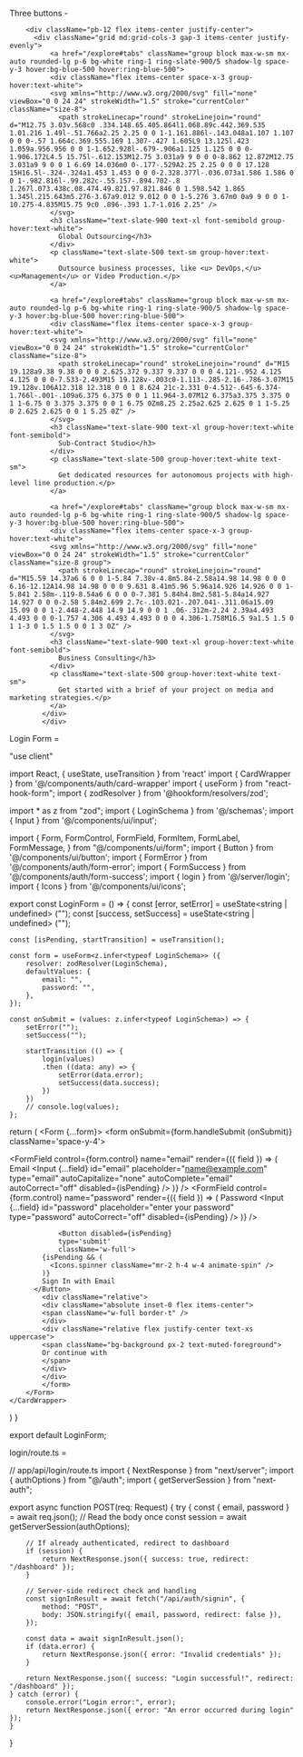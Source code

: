 Three buttons - 


        <div className="pb-12 flex items-center justify-center">
          <div className="grid md:grid-cols-3 gap-3 items-center justify-evenly">
              <a href="/explore#tabs" className="group block max-w-sm mx-auto rounded-lg p-6 bg-white ring-1 ring-slate-900/5 shadow-lg space-y-3 hover:bg-blue-500 hover:ring-blue-500">
              <div className="flex items-center space-x-3 group-hover:text-white">
              <svg xmlns="http://www.w3.org/2000/svg" fill="none" viewBox="0 0 24 24" strokeWidth="1.5" stroke="currentColor" className="size-8">
                <path strokeLinecap="round" strokeLinejoin="round" d="M12.75 3.03v.568c0 .334.148.65.405.864l1.068.89c.442.369.535 1.01.216 1.49l-.51.766a2.25 2.25 0 0 1-1.161.886l-.143.048a1.107 1.107 0 0 0-.57 1.664c.369.555.169 1.307-.427 1.605L9 13.125l.423 1.059a.956.956 0 0 1-1.652.928l-.679-.906a1.125 1.125 0 0 0-1.906.172L4.5 15.75l-.612.153M12.75 3.031a9 9 0 0 0-8.862 12.872M12.75 3.031a9 9 0 0 1 6.69 14.036m0 0-.177-.529A2.25 2.25 0 0 0 17.128 15H16.5l-.324-.324a1.453 1.453 0 0 0-2.328.377l-.036.073a1.586 1.586 0 0 1-.982.816l-.99.282c-.55.157-.894.702-.8 1.267l.073.438c.08.474.49.821.97.821.846 0 1.598.542 1.865 1.345l.215.643m5.276-3.67a9.012 9.012 0 0 1-5.276 3.67m0 0a9 9 0 0 1-10.275-4.835M15.75 9c0 .896-.393 1.7-1.016 2.25" />
              </svg>
              <h3 className="text-slate-900 text-xl font-semibold group-hover:text-white">
                Global Outsourcing</h3>
              </div>
              <p className="text-slate-500 text-sm group-hover:text-white">
                Outsource business processes, like <u> DevOps,</u> <u>Management</u> or Video Production.</p>
              </a>

              <a href="/explore#tabs" className="group block max-w-sm mx-auto rounded-lg p-6 bg-white ring-1 ring-slate-900/5 shadow-lg space-y-3 hover:bg-blue-500 hover:ring-blue-500">
              <div className="flex items-center space-x-3 group-hover:text-white">
              <svg xmlns="http://www.w3.org/2000/svg" fill="none" viewBox="0 0 24 24" strokeWidth="1.5" stroke="currentColor" className="size-8">
                <path strokeLinecap="round" strokeLinejoin="round" d="M15 19.128a9.38 9.38 0 0 0 2.625.372 9.337 9.337 0 0 0 4.121-.952 4.125 4.125 0 0 0-7.533-2.493M15 19.128v-.003c0-1.113-.285-2.16-.786-3.07M15 19.128v.106A12.318 12.318 0 0 1 8.624 21c-2.331 0-4.512-.645-6.374-1.766l-.001-.109a6.375 6.375 0 0 1 11.964-3.07M12 6.375a3.375 3.375 0 1 1-6.75 0 3.375 3.375 0 0 1 6.75 0Zm8.25 2.25a2.625 2.625 0 1 1-5.25 0 2.625 2.625 0 0 1 5.25 0Z" />
              </svg>
              <h3 className="text-slate-900 text-xl group-hover:text-white font-semibold">
                Sub-Contract Studio</h3>
              </div>
              <p className="text-slate-500 group-hover:text-white text-sm">
                Get dedicated resources for autonomous projects with high-level line production.</p>
              </a>

              <a href="/explore#tabs" className="group block max-w-sm mx-auto rounded-lg p-6 bg-white ring-1 ring-slate-900/5 shadow-lg space-y-3 hover:bg-blue-500 hover:ring-blue-500">
              <div className="flex items-center space-x-3 group-hover:text-white">
              <svg xmlns="http://www.w3.org/2000/svg" fill="none" viewBox="0 0 24 24" strokeWidth="1.5" stroke="currentColor" className="size-8 group">
                <path strokeLinecap="round" strokeLinejoin="round" d="M15.59 14.37a6 6 0 0 1-5.84 7.38v-4.8m5.84-2.58a14.98 14.98 0 0 0 6.16-12.12A14.98 14.98 0 0 0 9.631 8.41m5.96 5.96a14.926 14.926 0 0 1-5.841 2.58m-.119-8.54a6 6 0 0 0-7.381 5.84h4.8m2.581-5.84a14.927 14.927 0 0 0-2.58 5.84m2.699 2.7c-.103.021-.207.041-.311.06a15.09 15.09 0 0 1-2.448-2.448 14.9 14.9 0 0 1 .06-.312m-2.24 2.39a4.493 4.493 0 0 0-1.757 4.306 4.493 4.493 0 0 0 4.306-1.758M16.5 9a1.5 1.5 0 1 1-3 0 1.5 1.5 0 0 1 3 0Z" />
              </svg>
              <h3 className="text-slate-900 text-xl group-hover:text-white font-semibold">
                Business Consulting</h3>
              </div>
              <p className="text-slate-500 group-hover:text-white text-sm">
                Get started with a brief of your project on media and marketing strategies.</p>
              </a>
            </div>
            </div>

   </MaxWidthWrapper>


   Login Form = 

   "use client"

import React, { useState, useTransition } from 'react'
import { CardWrapper } from '@/components/auth/card-wrapper'
import { useForm } from "react-hook-form";
import { zodResolver } from '@hookform/resolvers/zod';

import * as z from "zod";
import { LoginSchema } from '@/schemas';
import { Input } from '@/components/ui/input';

import {
    Form, 
    FormControl,
    FormField,
    FormItem, 
    FormLabel,
    FormMessage,
} from "@/components/ui/form";
import { Button } from '@/components/ui/button';
import { FormError } from '@/components/auth/form-error';
import { FormSuccess } from '@/components/auth/form-success';
import { login } from '@/server/login';
import { Icons } from '@/components/ui/icons';


export const LoginForm = () => {
    const [error, setError] = useState<string | undefined> ("");
    const [success, setSuccess] = useState<string | undefined> ("");

    const [isPending, startTransition] = useTransition();

    const form = useForm<z.infer<typeof LoginSchema>> ({
        resolver: zodResolver(LoginSchema),
        defaultValues: {
            email: "",
            password: "",
        }, 
    });

    const onSubmit = (values: z.infer<typeof LoginSchema>) => {
        setError("");
        setSuccess("");

        startTransition (() => {
            login(values)
            .then ((data: any) => {
                setError(data.error);
                setSuccess(data.success);
            })
        })
        // console.log(values);
    };

  return (
    <CardWrapper
        headerLabel="Welcome to Supersqadstudios!"
        backButtonLabel="Don't have an account?"
        backButtonLink="/authentication/register"
        showSocial
    >
        <Form {...form}>
            <form 
            onSubmit={form.handleSubmit (onSubmit)}
            className='space-y-4'>
                <div className='space-y-2'>
                    <FormField 
                    control={form.control}
                    name="email"
                    render={({ field }) => (
                        <FormItem>
                            <FormLabel className="sr-only" htmlFor="email">
                                Email
                            </FormLabel>
                            <FormControl>
                                <Input
                                {...field}
                                id="email"
                                placeholder="name@example.com"
                                type="email"
                                autoCapitalize="none"
                                autoComplete="email"
                                autoCorrect="off"
                                disabled={isPending}
                                />
                            </FormControl>
                        </FormItem>
                    )}
                    />
                    <FormField 
                    control={form.control}
                    name="password"
                    render={({ field }) => (
                        <FormItem>
                        <FormLabel className="sr-only" htmlFor="password">
                                Password
                            </FormLabel>
                            <FormControl>
                                <Input
                                {...field}
                                id="password"
                                placeholder="enter your password"
                                type="password"
                                autoCorrect="off"
                                disabled={isPending}
                                />
                            </FormControl>
                        </FormItem>
                    )}
                    />
                </div>
                <FormError message={error}/> 
                <FormSuccess message={success}/>
             
                <Button disabled={isPending}
                type='submit'
                className='w-full'>
            {isPending && (
              <Icons.spinner className="mr-2 h-4 w-4 animate-spin" />
            )}
            Sign In with Email
          </Button>
            <div className="relative">
            <div className="absolute inset-0 flex items-center">
            <span className="w-full border-t" />
            </div>
            <div className="relative flex justify-center text-xs uppercase">
            <span className="bg-background px-2 text-muted-foreground">
            Or continue with
            </span>
            </div>
            </div>
            </form>
        </Form>
    </CardWrapper>
  )
}

export default LoginForm;



login/route.ts = 

// app/api/login/route.ts
import { NextResponse } from "next/server";
import { authOptions } from "@/auth";
import { getServerSession } from "next-auth";

export async function POST(req: Request) {
    try {
        const { email, password } = await req.json(); // Read the body once
        const session = await getServerSession(authOptions);

        // If already authenticated, redirect to dashboard
        if (session) {
            return NextResponse.json({ success: true, redirect: "/dashboard" });
        }

        // Server-side redirect check and handling
        const signInResult = await fetch("/api/auth/signin", {
            method: "POST",
            body: JSON.stringify({ email, password, redirect: false }),
        });

        const data = await signInResult.json();
        if (data.error) {
            return NextResponse.json({ error: "Invalid credentials" });
        }

        return NextResponse.json({ success: "Login successful!", redirect: "/dashboard" });
    } catch (error) {
        console.error("Login error:", error);
        return NextResponse.json({ error: "An error occurred during login" });
    }
}

